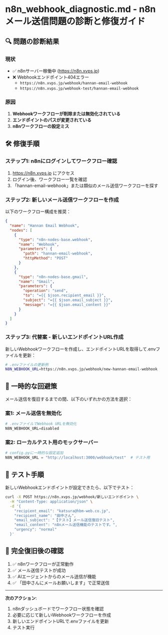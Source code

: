 # n8n_webhook_diagnostic.md - n8nメール送信問題の診断と修復ガイド

## 🔍 問題の診断結果

### 現状
- ✅ n8nサーバー稼働中 (https://n8n.xvps.jp)
- ❌ Webhookエンドポイント404エラー
  - `https://n8n.xvps.jp/webhook/hannan-email-webhook`
  - `https://n8n.xvps.jp/webhook-test/hannan-email-webhook`

### 原因
1. **Webhookワークフローが削除または無効化されている**
2. **エンドポイントのパスが変更されている**
3. **n8nワークフローの設定ミス**

## 🛠️ 修復手順

### ステップ1: n8nにログインしてワークフロー確認

1. https://n8n.xvps.jp にアクセス
2. ログイン後、ワークフロー一覧を確認
3. 「hannan-email-webhook」または類似のメール送信ワークフローを探す

### ステップ2: 新しいメール送信ワークフローを作成

以下のワークフロー構成を推奨：

```json
{
  "name": "Hannan Email Webhook",
  "nodes": [
    {
      "type": "n8n-nodes-base.webhook",
      "name": "Webhook",
      "parameters": {
        "path": "hannan-email-webhook",
        "httpMethod": "POST"
      }
    },
    {
      "type": "n8n-nodes-base.gmail",
      "name": "Gmail",
      "parameters": {
        "operation": "send",
        "to": "={{ $json.recipient_email }}",
        "subject": "={{ $json.email_subject }}",
        "message": "={{ $json.email_content }}"
      }
    }
  ]
}
```

### ステップ3: 代替案 - 新しいエンドポイントURL作成

新しいWebhookワークフローを作成し、エンドポイントURLを取得して.envファイルを更新：

```bash
# .envファイルの更新例
N8N_WEBHOOK_URL=https://n8n.xvps.jp/webhook/new-hannan-email-webhook
```

## 🔧 一時的な回避策

メール送信を復旧するまでの間、以下のいずれかの方法を選択：

### 案1: メール送信を無効化
```python
# .envファイルでWebhook URLを無効化
N8N_WEBHOOK_URL=disabled
```

### 案2: ローカルテスト用のモックサーバー
```python
# config.pyに一時的な設定追加
N8N_WEBHOOK_URL = "http://localhost:3000/webhook/test"  # テスト用
```

## 📧 テスト手順

新しいWebhookエンドポイントが設定できたら、以下でテスト：

```bash
curl -X POST https://n8n.xvps.jp/webhook/新しいエンドポイント \
  -H "Content-Type: application/json" \
  -d '{
    "recipient_email": "katsura@hbm-web.co.jp",
    "recipient_name": "田中さん",
    "email_subject": "【テスト】メール送信復旧テスト",
    "email_content": "n8nメール送信機能のテストです。",
    "urgency": "normal"
  }'
```

## 🚀 完全復旧後の確認

1. ✅ n8nワークフローが正常動作
2. ✅ メール送信テストが成功
3. ✅ AIエージェントからのメール送信が機能
4. ✅ 「田中さんにメールお願いします」で正常送信

---

**次のアクション**: 
1. n8nダッシュボードでワークフロー状態を確認
2. 必要に応じて新しいWebhookワークフローを作成
3. 新しいエンドポイントURLで.envファイルを更新
4. テスト実行
